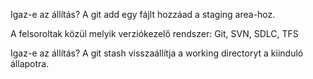 Igaz-e az állítás? A git add egy fájlt hozzáad a staging area-hoz.


A felsoroltak közül melyik verziókezelő rendszer: Git, SVN, SDLC, TFS


Igaz-e az állítás? A git stash visszaállítja a working directoryt a kiinduló állapotra.
